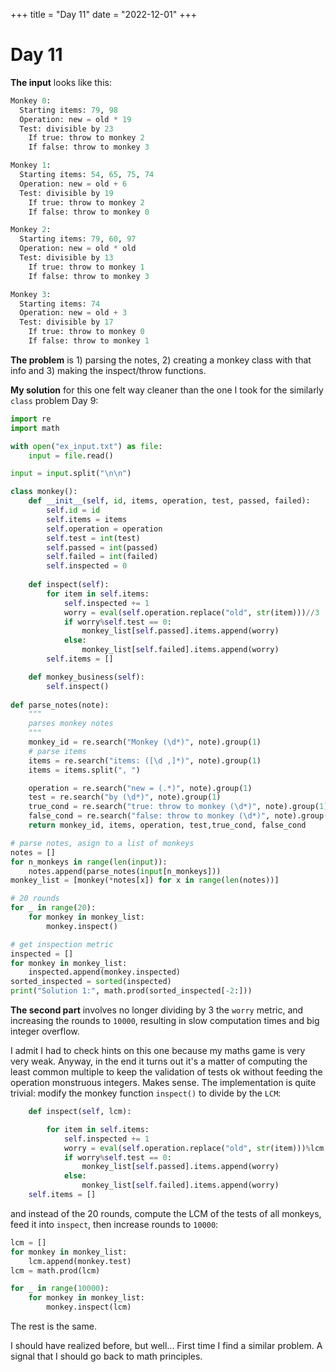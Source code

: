 +++
title = "Day 11"
date = "2022-12-01"
+++

# Day 11
**The input** looks like this:
```python
Monkey 0:
  Starting items: 79, 98
  Operation: new = old * 19
  Test: divisible by 23
    If true: throw to monkey 2
    If false: throw to monkey 3

Monkey 1:
  Starting items: 54, 65, 75, 74
  Operation: new = old + 6
  Test: divisible by 19
    If true: throw to monkey 2
    If false: throw to monkey 0

Monkey 2:
  Starting items: 79, 60, 97
  Operation: new = old * old
  Test: divisible by 13
    If true: throw to monkey 1
    If false: throw to monkey 3

Monkey 3:
  Starting items: 74
  Operation: new = old + 3
  Test: divisible by 17
    If true: throw to monkey 0
    If false: throw to monkey 1
```

**The problem** is 1) parsing the notes, 2) creating a monkey class with that info and 3) making the inspect/throw functions.

**My solution** for this one felt way cleaner than the one I took for the similarly `class` problem Day 9:
```python
import re
import math

with open("ex_input.txt") as file:
    input = file.read()

input = input.split("\n\n")

class monkey():
    def __init__(self, id, items, operation, test, passed, failed):
        self.id = id
        self.items = items
        self.operation = operation 
        self.test = int(test)
        self.passed = int(passed)
        self.failed = int(failed)
        self.inspected = 0
    
    def inspect(self):
        for item in self.items:
            self.inspected += 1
            worry = eval(self.operation.replace("old", str(item)))//3
            if worry%self.test == 0:
                monkey_list[self.passed].items.append(worry)
            else:
                monkey_list[self.failed].items.append(worry)  
        self.items = [] 

    def monkey_business(self):
        self.inspect()
    
def parse_notes(note):
    """
    parses monkey notes
    """
    monkey_id = re.search("Monkey (\d*)", note).group(1)
    # parse items
    items = re.search("items: ([\d ,]*)", note).group(1)
    items = items.split(", ")

    operation = re.search("new = (.*)", note).group(1)
    test = re.search("by (\d*)", note).group(1)
    true_cond = re.search("true: throw to monkey (\d*)", note).group(1)
    false_cond = re.search("false: throw to monkey (\d*)", note).group(1)
    return monkey_id, items, operation, test,true_cond, false_cond

# parse notes, asign to a list of monkeys
notes = []
for n_monkeys in range(len(input)):
    notes.append(parse_notes(input[n_monkeys]))
monkey_list = [monkey(*notes[x]) for x in range(len(notes))]

# 20 rounds
for _ in range(20):
    for monkey in monkey_list:
        monkey.inspect()

# get inspection metric
inspected = []
for monkey in monkey_list:
    inspected.append(monkey.inspected)
sorted_inspected = sorted(inspected)
print("Solution 1:", math.prod(sorted_inspected[-2:]))
```

**The second part** involves no longer dividing by 3 the `worry` metric, and increasing the rounds to `10000`, resulting in slow computation times and big integer overflow.

I admit I had to check hints on this one because my maths game is very very weak. Anyway, in the end it turns out it's a matter of computing the least common multiple to keep the validation of tests ok without feeding the operation monstruous integers. Makes sense. The implementation is quite trivial: modify the monkey function `inspect()` to divide by the `LCM`:
```python
    def inspect(self, lcm):

        for item in self.items:
            self.inspected += 1
            worry = eval(self.operation.replace("old", str(item)))%lcm
            if worry%self.test == 0:
                monkey_list[self.passed].items.append(worry)
            else:
                monkey_list[self.failed].items.append(worry)
    self.items = []
```

and instead of the 20 rounds, compute the LCM of the tests of all monkeys, feed it into `inspect`, then increase rounds to `10000`:

```python
lcm = []
for monkey in monkey_list:
    lcm.append(monkey.test)
lcm = math.prod(lcm)

for _ in range(10000):
    for monkey in monkey_list:
        monkey.inspect(lcm)
```
The rest is the same.

I should have realized before, but well... First time I find a similar problem. A signal that I should go back to math principles. 


